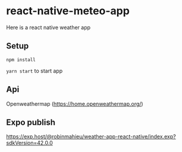 # react-native-meteo-app
Here is a react native weather app

## Setup
```npm install```

```yarn start``` to start app

## Api
Openweathermap
(https://home.openweathermap.org/)

## Expo publish
https://exp.host/@robinmahieu/weather-app-react-native/index.exp?sdkVersion=42.0.0
